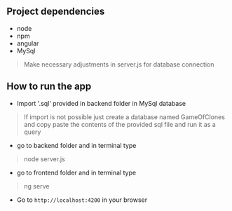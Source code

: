 ## Project dependencies
* node
* npm
* angular
* MySql 

> Make necessary adjustments in server.js for database connection

## How to run the app
* Import '.sql' provided in backend folder in MySql database
> If import is not possible just create a database named GameOfClones and copy paste the contents of the provided sql file and run it as a query
* go to backend folder and in terminal type
> node server.js

* go to frontend folder and in terminal type
> ng serve

* Go to `http://localhost:4200` in your browser




